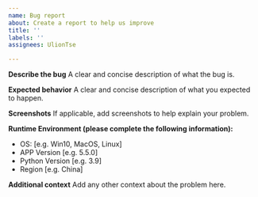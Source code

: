 ```yaml
---
name: Bug report
about: Create a report to help us improve
title: ''
labels: ''
assignees: UlionTse

---
```


**Describe the bug**
A clear and concise description of what the bug is.

**Expected behavior**
A clear and concise description of what you expected to happen.

**Screenshots**
If applicable, add screenshots to help explain your problem.

**Runtime Environment (please complete the following information):**
 - OS: [e.g. Win10, MacOS, Linux]
 - APP Version [e.g. 5.5.0]
 - Python Version [e.g. 3.9]
 - Region [e.g. China]

**Additional context**
Add any other context about the problem here.
